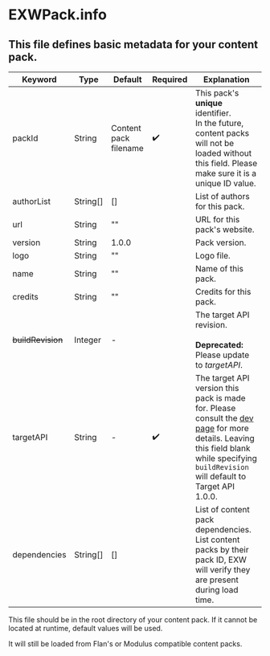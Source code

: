 # EXWPack.info

## This file defines basic metadata for your content pack.

| Keyword           | Type     | Default               | Required           | Explanation                                                                                                                                                                                                                                          |
|-------------------|----------|-----------------------|--------------------|------------------------------------------------------------------------------------------------------------------------------------------------------------------------------------------------------------------------------------------------------|
| packId            | String   | Content pack filename | :heavy_check_mark: | This pack's **unique** identifier.<br/>In the future, content packs will not be loaded without this field. Please make sure it is a unique ID value.                                                                                                 |
| authorList        | String[] | []                    |                    | List of authors for this pack.                                                                                                                                                                                                                       |
| url               | String   | ""                    |                    | URL for this pack's website.                                                                                                                                                                                                                         |
| version           | String   | 1.0.0                 |                    | Pack version.                                                                                                                                                                                                                                        |
| logo              | String   | ""                    |                    | Logo file.                                                                                                                                                                                                                                           |
| name              | String   | ""                    |                    | Name of this pack.                                                                                                                                                                                                                                   |
| credits           | String   | ""                    |                    | Credits for this pack.                                                                                                                                                                                                                               |
| ~~buildRevision~~ | Integer  | -                     |                    | The target API revision.<br/><br/>**Deprecated:** Please update to _targetAPI_.                                                                                                                                                                      |
| targetAPI         | String   | -                     | :heavy_check_mark: | The target API version this pack is made for. Please consult the [dev page](https://rainyville.org/expansive-weaponry/dev/api-targets) for more details. Leaving this field blank while specifying `buildRevision` will default to Target API 1.0.0. |
| dependencies      | String[] | []                    |                    | List of content pack dependencies. List content packs by their pack ID, EXW will verify they are present during load time.                                                                                                                           |

This file should be in the root directory of your content pack.
If it cannot be located at runtime, default values will be used.

It will still be loaded from Flan's or Modulus compatible content packs.
